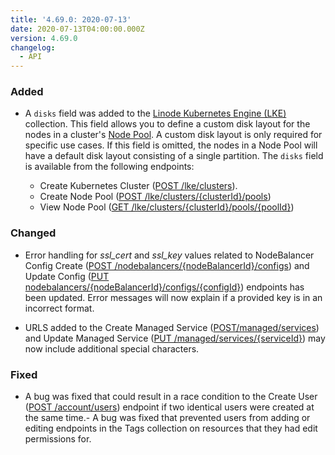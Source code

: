 ```yaml
---
title: '4.69.0: 2020-07-13'
date: 2020-07-13T04:00:00.000Z
version: 4.69.0
changelog:
  - API
---
```


### Added

- A `disks` field was added to the [Linode Kubernetes Engine (LKE)](/api/v4/lke-clusters) collection. This field allows you to define a custom disk layout for the nodes in a cluster's [Node Pool](/api/v4/lke-clusters-cluster-id-pools/#post). A custom disk layout is only required for specific use cases. If this field is omitted, the nodes in a Node Pool will have a default disk layout consisting of a single partition. The `disks` field is available from the following endpoints:

    - Create Kubernetes Cluster ([POST /lke/clusters](/api/v4/lke-clusters/#post)).
    - Create Node Pool ([POST /lke/clusters/{clusterId}/pools](/api/v4/lke-clusters-cluster-id-pools/#post))
    - View Node Pool ([GET /lke/clusters/{clusterId}/pools/{poolId}](/api/v4/lke-clusters-cluster-id-pools-pool-id))

### Changed

- Error handling for _ssl_cert_ and _ssl_key_ values related to NodeBalancer Config Create ([POST /nodebalancers/{nodeBalancerId}/configs](https://developers.linode.com/api/v4/nodebalancers-node-balancer-id-configs/#post)) and Update Config ([PUT nodebalancers/{nodeBalancerId}/configs/{configId}](https://developers.linode.com/api/v4/nodebalancers-node-balancer-id-configs-config-id/#put)) endpoints has been updated. Error messages will now explain if a provided key is in an incorrect format.

- URLS added to the Create Managed Service ([POST/managed/services](https://developers.linode.com/api/v4/managed-services/#post)) and Update Managed Service ([PUT /managed/services/{serviceId}](https://developers.linode.com/api/v4/managed-services-service-id/#put)) may now include additional special characters.

### Fixed

- A bug was fixed that could result in a race condition to the Create User ([POST /account/users](https://developers.linode.com/api/v4/account-users/#post)) endpoint if two identical users were created at the same time.- A bug was fixed that prevented users from adding or editing endpoints in the Tags collection on resources that they had edit permissions for.
